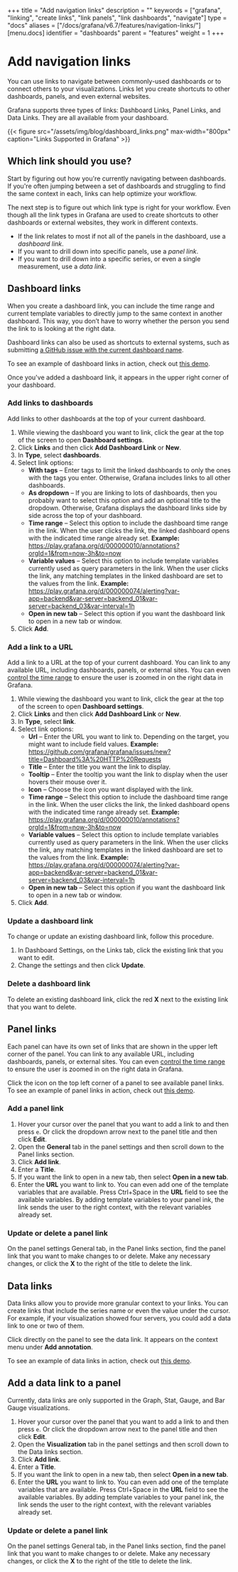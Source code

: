 +++
title = "Add navigation links"
description = ""
keywords = ["grafana", "linking", "create links", "link panels", "link dashboards", "navigate"]
type = "docs"
aliases = ["/docs/grafana/v6.7/features/navigation-links/"]
[menu.docs]
identifier = "dashboards"
parent = "features"
weight = 1
+++

# Add navigation links

You can use links to navigate between commonly-used dashboards or to connect others to your visualizations. Links let you create shortcuts to other dashboards, panels, and even external websites.

Grafana supports three types of links: Dashboard Links, Panel Links, and Data Links. They are all available from your dashboard.

{{< figure src="/assets/img/blog/dashboard_links.png" max-width="800px" caption="Links Supported in Grafana" >}}

## Which link should you use?

Start by figuring out how you're currently navigating between dashboards. If you're often jumping between a set of dashboards and struggling to find the same context in each, links can help optimize your workflow.

The next step is to figure out which link type is right for your workflow. Even though all the link types in Grafana are used to create shortcuts to other dashboards or external websites, they work in different contexts.

- If the link relates to most if not all of the panels in the dashboard, use a _dashboard link_.
- If you want to drill down into specific panels, use a _panel link_.
- If you want to drill down into a specific series, or even a single measurement, use a _data link_.

## Dashboard links

When you create a dashboard link, you can include the time range and current template variables to directly jump to the same context in another dashboard. This way, you don’t have to worry whether the person you send the link to is looking at the right data.

Dashboard links can also be used as shortcuts to external systems, such as submitting [a GitHub issue with the current dashboard name](https://github.com/grafana/grafana/issues/new?title=Dashboard%3A%20HTTP%20Requests).

To see an example of dashboard links in action, check out [this demo](https://play.grafana.org/d/rUpVRdamz/dashboard-links-with-variables?orgId=1).

Once you've added a dashboard link, it appears in the upper right corner of your dashboard.

### Add links to dashboards

Add links to other dashboards at the top of your current dashboard.

1. While viewing the dashboard you want to link, click the gear at the top of the screen to open **Dashboard settings**.
1. Click **Links** and then click **Add Dashboard Link** or **New**.
1. In **Type**, select **dashboards**.
1. Select link options:
   - **With tags** – Enter tags to limit the linked dashboards to only the ones with the tags you enter. Otherwise, Grafana includes links to all other dashboards.
   - **As dropdown** – If you are linking to lots of dashboards, then you probably want to select this option and add an optional title to the dropdown. Otherwise, Grafana displays the dashboard links side by side across the top of your dashboard.
   - **Time range** – Select this option to include the dashboard time range in the link. When the user clicks the link, the linked dashboard opens with the indicated time range already set. **Example:** https://play.grafana.org/d/000000010/annotations?orgId=1&from=now-3h&to=now
   - **Variable values** – Select this option to include template variables currently used as query parameters in the link. When the user clicks the link, any matching templates in the linked dashboard are set to the values from the link. **Example:** https://play.grafana.org/d/000000074/alerting?var-app=backend&var-server=backend_01&var-server=backend_03&var-interval=1h
   - **Open in new tab** – Select this option if you want the dashboard link to open in a new tab or window.
1. Click **Add**.

### Add a link to a URL

Add a link to a URL at the top of your current dashboard. You can link to any available URL, including dashboards, panels, or external sites. You can even [control the time range](https://grafana.com/docs/grafana/latest/reference/timerange/#controlling-time-range-using-url) to ensure the user is zoomed in on the right data in Grafana.

1. While viewing the dashboard you want to link, click the gear at the top of the screen to open **Dashboard settings**.
1. Click **Links** and then click **Add Dashboard Link** or **New**.
1. In **Type**, select **link**.
1. Select link options:
   - **Url** – Enter the URL you want to link to. Depending on the target, you might want to include field values. **Example:** https://github.com/grafana/grafana/issues/new?title=Dashboard%3A%20HTTP%20Requests
   - **Title** – Enter the title you want the link to display.
   - **Tooltip** – Enter the tooltip you want the link to display when the user hovers their mouse over it.
   - **Icon** – Choose the icon you want displayed with the link.
   - **Time range** – Select this option to include the dashboard time range in the link. When the user clicks the link, the linked dashboard opens with the indicated time range already set. **Example:** https://play.grafana.org/d/000000010/annotations?orgId=1&from=now-3h&to=now
   - **Variable values** – Select this option to include template variables currently used as query parameters in the link. When the user clicks the link, any matching templates in the linked dashboard are set to the values from the link. **Example:** https://play.grafana.org/d/000000074/alerting?var-app=backend&var-server=backend_01&var-server=backend_03&var-interval=1h
   - **Open in new tab** – Select this option if you want the dashboard link to open in a new tab or window.
1. Click **Add**.

### Update a dashboard link

To change or update an existing dashboard link, follow this procedure.

1. In Dashboard Settings, on the Links tab, click the existing link that you want to edit.
1. Change the settings and then click **Update**.

### Delete a dashboard link

To delete an existing dashboard link, click the red **X** next to the existing link that you want to delete.

## Panel links

Each panel can have its own set of links that are shown in the upper left corner of the panel. You can link to any available URL, including dashboards, panels, or external sites. You can even [control the time range](https://grafana.com/docs/grafana/latest/reference/timerange/#controlling-time-range-using-url) to ensure the user is zoomed in on the right data in Grafana.

Click the icon on the top left corner of a panel to see available panel links. To see an example of panel links in action, check out [this demo](https://play.grafana.org/d/000000156/dashboard-with-panel-link?orgId=1).

### Add a panel link

1. Hover your cursor over the panel that you want to add a link to and then press `e`. Or click the dropdown arrow next to the panel title and then click **Edit**.
2. Open the **General** tab in the panel settings and then scroll down to the Panel links section.
3. Click **Add link**.
4. Enter a **Title**.
5. If you want the link to open in a new tab, then select **Open in a new tab**.
6. Enter the **URL** you want to link to.
   You can even add one of the template variables that are available. Press Ctrl+Space in the **URL** field to see the available variables. By adding template variables to your panel ink, the link sends the user to the right context, with the relevant variables already set.

### Update or delete a panel link

On the panel settings General tab, in the Panel links section, find the panel link that you want to make changes to or delete. Make any necessary changes, or click the **X** to the right of the title to delete the link.

## Data links

Data links allow you to provide more granular context to your links. You can create links that include the series name or even the value under the cursor. For example, if your visualization showed four servers, you could add a data link to one or two of them.

Click directly on the panel to see the data link. It appears on the context menu under **Add annotation**.

To see an example of data links in action, check out [this demo](https://play.grafana.org/d/ZvPm55mWk/new-features-in-v6-3?orgId=1&fullscreen&panelId=27).

## Add a data link to a panel

Currently, data links are only supported in the Graph, Stat, Gauge, and Bar Gauge visualizations.

1. Hover your cursor over the panel that you want to add a link to and then press `e`. Or click the dropdown arrow next to the panel title and then click **Edit**.
1. Open the **Visualization** tab in the panel settings and then scroll down to the Data links section.
1. Click **Add link**.
1. Enter a **Title**.
1. If you want the link to open in a new tab, then select **Open in a new tab**.
1. Enter the **URL** you want to link to.
   You can even add one of the template variables that are available. Press Ctrl+Space in the **URL** field to see the available variables. By adding template variables to your panel ink, the link sends the user to the right context, with the relevant variables already set.

### Update or delete a panel link

On the panel settings General tab, in the Panel links section, find the panel link that you want to make changes to or delete. Make any necessary changes, or click the **X** to the right of the title to delete the link.
